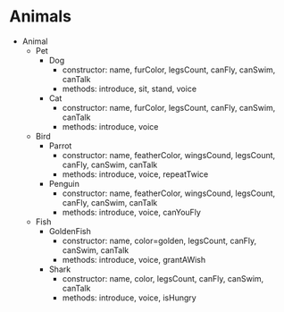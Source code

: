 # Animals

-   Animal
    -   Pet
        -   Dog
            -   constructor: name, furColor, legsCount, canFly, canSwim, canTalk
            -   methods: introduce, sit, stand, voice
        -   Cat
            -   constructor: name, furColor, legsCount, canFly, canSwim, canTalk
            -   methods: introduce, voice
    -   Bird
        -   Parrot
            -   constructor: name, featherColor, wingsCound, legsCount, canFly, canSwim, canTalk
            -   methods: introduce, voice, repeatTwice
        -   Penguin
            -   constructor: name, featherColor, wingsCound, legsCount, canFly, canSwim, canTalk
            -   methods: introduce, voice, canYouFly
    -   Fish
        -   GoldenFish
            -   constructor: name, color=golden, legsCount, canFly, canSwim, canTalk
            -   methods: introduce, voice, grantAWish
        -   Shark
            -   constructor: name, color, legsCount, canFly, canSwim, canTalk
            -   methods: introduce, voice, isHungry